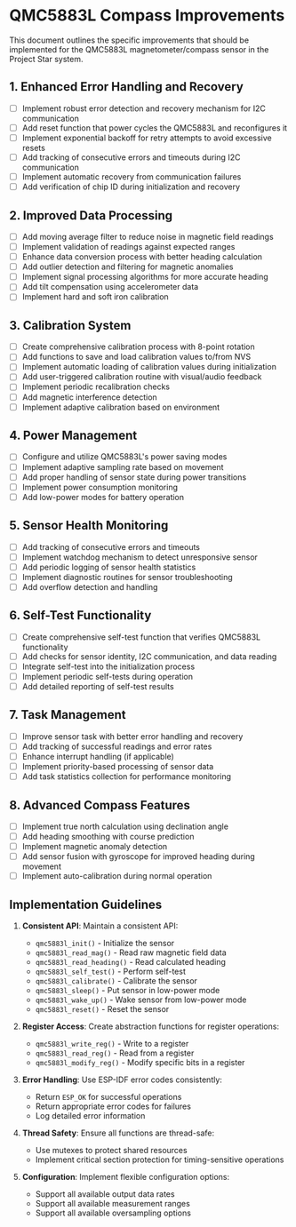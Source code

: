 # QMC5883L Compass Improvements

This document outlines the specific improvements that should be implemented for the QMC5883L magnetometer/compass sensor in the Project Star system.

## 1. Enhanced Error Handling and Recovery

- [ ] Implement robust error detection and recovery mechanism for I2C communication
- [ ] Add reset function that power cycles the QMC5883L and reconfigures it
- [ ] Implement exponential backoff for retry attempts to avoid excessive resets
- [ ] Add tracking of consecutive errors and timeouts during I2C communication
- [ ] Implement automatic recovery from communication failures
- [ ] Add verification of chip ID during initialization and recovery

## 2. Improved Data Processing

- [ ] Add moving average filter to reduce noise in magnetic field readings
- [ ] Implement validation of readings against expected ranges
- [ ] Enhance data conversion process with better heading calculation
- [ ] Add outlier detection and filtering for magnetic anomalies
- [ ] Implement signal processing algorithms for more accurate heading
- [ ] Add tilt compensation using accelerometer data
- [ ] Implement hard and soft iron calibration

## 3. Calibration System

- [ ] Create comprehensive calibration process with 8-point rotation
- [ ] Add functions to save and load calibration values to/from NVS
- [ ] Implement automatic loading of calibration values during initialization
- [ ] Add user-triggered calibration routine with visual/audio feedback
- [ ] Implement periodic recalibration checks
- [ ] Add magnetic interference detection
- [ ] Implement adaptive calibration based on environment

## 4. Power Management

- [ ] Configure and utilize QMC5883L's power saving modes
- [ ] Implement adaptive sampling rate based on movement
- [ ] Add proper handling of sensor state during power transitions
- [ ] Implement power consumption monitoring
- [ ] Add low-power modes for battery operation

## 5. Sensor Health Monitoring

- [ ] Add tracking of consecutive errors and timeouts
- [ ] Implement watchdog mechanism to detect unresponsive sensor
- [ ] Add periodic logging of sensor health statistics
- [ ] Implement diagnostic routines for sensor troubleshooting
- [ ] Add overflow detection and handling

## 6. Self-Test Functionality

- [ ] Create comprehensive self-test function that verifies QMC5883L functionality
- [ ] Add checks for sensor identity, I2C communication, and data reading
- [ ] Integrate self-test into the initialization process
- [ ] Implement periodic self-tests during operation
- [ ] Add detailed reporting of self-test results

## 7. Task Management

- [ ] Improve sensor task with better error handling and recovery
- [ ] Add tracking of successful readings and error rates
- [ ] Enhance interrupt handling (if applicable)
- [ ] Implement priority-based processing of sensor data
- [ ] Add task statistics collection for performance monitoring

## 8. Advanced Compass Features

- [ ] Implement true north calculation using declination angle
- [ ] Add heading smoothing with course prediction
- [ ] Implement magnetic anomaly detection
- [ ] Add sensor fusion with gyroscope for improved heading during movement
- [ ] Implement auto-calibration during normal operation

## Implementation Guidelines

1. **Consistent API**: Maintain a consistent API:
   - `qmc5883l_init()` - Initialize the sensor
   - `qmc5883l_read_mag()` - Read raw magnetic field data
   - `qmc5883l_read_heading()` - Read calculated heading
   - `qmc5883l_self_test()` - Perform self-test
   - `qmc5883l_calibrate()` - Calibrate the sensor
   - `qmc5883l_sleep()` - Put sensor in low-power mode
   - `qmc5883l_wake_up()` - Wake sensor from low-power mode
   - `qmc5883l_reset()` - Reset the sensor

2. **Register Access**: Create abstraction functions for register operations:
   - `qmc5883l_write_reg()` - Write to a register
   - `qmc5883l_read_reg()` - Read from a register
   - `qmc5883l_modify_reg()` - Modify specific bits in a register

3. **Error Handling**: Use ESP-IDF error codes consistently:
   - Return `ESP_OK` for successful operations
   - Return appropriate error codes for failures
   - Log detailed error information

4. **Thread Safety**: Ensure all functions are thread-safe:
   - Use mutexes to protect shared resources
   - Implement critical section protection for timing-sensitive operations

5. **Configuration**: Implement flexible configuration options:
   - Support all available output data rates
   - Support all available measurement ranges
   - Support all available oversampling options 